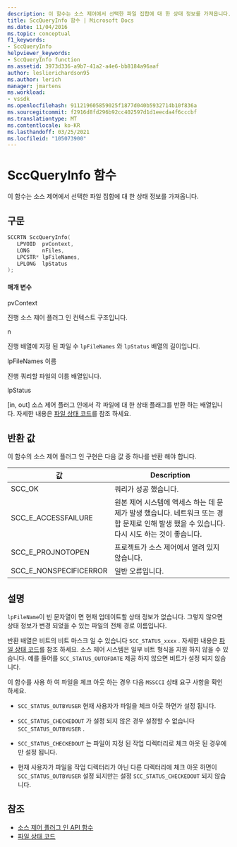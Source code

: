 ```yaml
---
description: 이 함수는 소스 제어에서 선택한 파일 집합에 대 한 상태 정보를 가져옵니다.
title: SccQueryInfo 함수 | Microsoft Docs
ms.date: 11/04/2016
ms.topic: conceptual
f1_keywords:
- SccQueryInfo
helpviewer_keywords:
- SccQueryInfo function
ms.assetid: 3973d336-a9b7-41a2-a4e6-bb8184a96aaf
author: leslierichardson95
ms.author: lerich
manager: jmartens
ms.workload:
- vssdk
ms.openlocfilehash: 911219605859025f1877d040b5932714b10f836a
ms.sourcegitcommit: f2916d8fd296b92cc402597d1d1eecda4f6cccbf
ms.translationtype: MT
ms.contentlocale: ko-KR
ms.lasthandoff: 03/25/2021
ms.locfileid: "105073900"
---
```

# <a name="sccqueryinfo-function"></a>SccQueryInfo 함수
이 함수는 소스 제어에서 선택한 파일 집합에 대 한 상태 정보를 가져옵니다.

## <a name="syntax"></a>구문

```cpp
SCCRTN SccQueryInfo(
   LPVOID  pvContext,
   LONG    nFiles,
   LPCSTR* lpFileNames,
   LPLONG  lpStatus
);
```

#### <a name="parameters"></a>매개 변수
 pvContext

진행 소스 제어 플러그 인 컨텍스트 구조입니다.

 n

진행 배열에 지정 된 파일 수 `lpFileNames` 와 `lpStatus` 배열의 길이입니다.

 lpFileNames 이름

진행 쿼리할 파일의 이름 배열입니다.

 lpStatus

[in, out] 소스 제어 플러그 인에서 각 파일에 대 한 상태 플래그를 반환 하는 배열입니다. 자세한 내용은 [파일 상태 코드](../extensibility/file-status-code-enumerator.md)를 참조 하세요.

## <a name="return-value"></a>반환 값
 이 함수의 소스 제어 플러그 인 구현은 다음 값 중 하나를 반환 해야 합니다.

|값|Description|
|-----------|-----------------|
|SCC_OK|쿼리가 성공 했습니다.|
|SCC_E_ACCESSFAILURE|원본 제어 시스템에 액세스 하는 데 문제가 발생 했습니다. 네트워크 또는 경합 문제로 인해 발생 했을 수 있습니다. 다시 시도 하는 것이 좋습니다.|
|SCC_E_PROJNOTOPEN|프로젝트가 소스 제어에서 열려 있지 않습니다.|
|SCC_E_NONSPECIFICERROR|일반 오류입니다.|

## <a name="remarks"></a>설명
 `lpFileName`이 빈 문자열이 면 현재 업데이트할 상태 정보가 없습니다. 그렇지 않으면 상태 정보가 변경 되었을 수 있는 파일의 전체 경로 이름입니다.

 반환 배열은 비트의 비트 마스크 일 수 있습니다 `SCC_STATUS_xxxx` . 자세한 내용은 [파일 상태 코드](../extensibility/file-status-code-enumerator.md)를 참조 하세요. 소스 제어 시스템은 일부 비트 형식을 지원 하지 않을 수 있습니다. 예를 들어를 `SCC_STATUS_OUTOFDATE` 제공 하지 않으면 비트가 설정 되지 않습니다.

 이 함수를 사용 하 여 파일을 체크 아웃 하는 경우 다음 `MSSCCI` 상태 요구 사항을 확인 하세요.

- `SCC_STATUS_OUTBYUSER` 현재 사용자가 파일을 체크 아웃 하면가 설정 됩니다.

- `SCC_STATUS_CHECKEDOUT` 가 설정 되지 않은 경우 설정할 수 없습니다 `SCC_STATUS_OUTBYUSER` .

- `SCC_STATUS_CHECKEDOUT` 는 파일이 지정 된 작업 디렉터리로 체크 아웃 된 경우에만 설정 됩니다.

- 현재 사용자가 파일을 작업 디렉터리가 아닌 다른 디렉터리에 체크 아웃 하면이 `SCC_STATUS_OUTBYUSER` 설정 되지만는 설정 `SCC_STATUS_CHECKEDOUT` 되지 않습니다.

## <a name="see-also"></a>참조
- [소스 제어 플러그 인 API 함수](../extensibility/source-control-plug-in-api-functions.md)
- [파일 상태 코드](../extensibility/file-status-code-enumerator.md)
